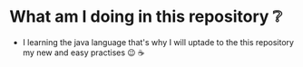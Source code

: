 # What am I doing in this repository :grey_question:
- I learning the java language that's why  I will uptade to the this repository my new and easy practises :wink: :coffee:
